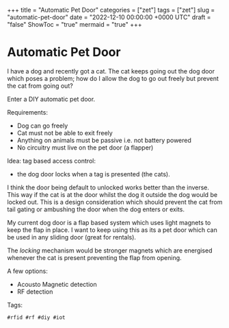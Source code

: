 +++
title = "Automatic Pet Door"
categories = ["zet"]
tags = ["zet"]
slug = "automatic-pet-door"
date = "2022-12-10 00:00:00 +0000 UTC"
draft = "false"
ShowToc = "true"
mermaid = "true"
+++

# Automatic Pet Door

I have a dog and recently got a cat. The cat keeps going out the dog
door which poses a problem; how do I allow the dog to go out freely 
but prevent the cat from going out?

Enter a DIY automatic pet door.

Requirements:

- Dog can go freely
- Cat must not be able to exit freely 
- Anything on animals must be passive i.e. not battery powered
- No circuitry must live on the pet door (a flapper)

Idea: tag based access control:

* the dog door locks when a tag is presented (the cats). 

I think the door being default to unlocked works better than the
inverse. This way if the cat is at the door whilst the dog it outside
the dog would be locked out. This is a design consideration which 
should prevent the cat from tail gating or ambushing the door when
the dog enters or exits.

My current dog door is a flap based system which uses light magnets 
to keep the flap in place. I want to keep using this as its a pet
door which can be used in any sliding door (great for rentals).

The *locking* mechanism would be stronger magnets which are energised
whenever the cat is present preventing the flap from opening.

A few options:
- Acousto Magnetic detection
- RF detection 

Tags:

    #rfid #rf #diy #iot
